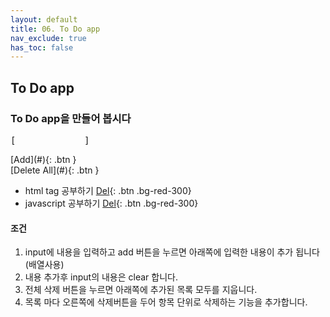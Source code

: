 ```yaml
---
layout: default
title: 06. To Do app
nav_exclude: true
has_toc: false
---
```


## To Do app
### To Do app을 만들어 봅시다
<div class="code-example" markdown="1">
<pre>[             ]</pre> [Add](#){: .btn }<br/>
[Delete All](#){: .btn }

* html tag 공부하기    [Del](#){: .btn .bg-red-300}
* javascript 공부하기  [Del](#){: .btn .bg-red-300}
</div>

#### 조건
1. input에 내용을 입력하고 add 버튼을 누르면 아래쪽에 입력한 내용이 추가 됩니다 (배열사용)
2. 내용 추가후 input의 내용은 clear 합니다.
3. 전체 삭제 버튼을 누르면 아래쪽에 추가된 목록 모두를 지웁니다.
4. 목록 마다 오른쪽에 삭제버튼을 두어 항목 단위로 삭제하는 기능을 추가합니다.

